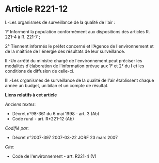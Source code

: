 # Article R221-12

I.-Les organismes de surveillance de la qualité de l'air : 

1° Informent la population conformément aux dispositions des articles R. 221-4 à R. 221-7 ; 

2° Tiennent informés le préfet concerné et l'Agence de l'environnement et de la maîtrise de l'énergie des résultats de leur
surveillance. 

II.-Un arrêté du ministre chargé de l'environnement peut préciser les modalités d'élaboration de l'information prévue aux 1°
et 2° du I et les conditions de diffusion de celle-ci. 

III.-Les organismes de surveillance de la qualité de l'air établissent chaque année un budget, un bilan et un compte de
résultat.

**Liens relatifs à cet article**

_Anciens textes_:

  - Décret n°98-361 du 6 mai 1998 - art. 3 (Ab)
  - Code rural - art. R*221-12 (Ab)

_Codifié par_:

  - Décret n°2007-397 2007-03-22 JORF 23 mars 2007

_Cite_:

  - Code de l'environnement - art. R221-4 (V)
